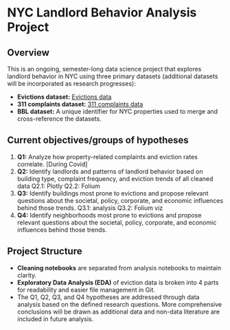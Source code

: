 # NYC Landlord Behavior Analysis Project

## Overview
This is an ongoing, semester-long data science project that explores landlord behavior in NYC using three primary datasets (additional datasets will be incorporated as research progresses):

- **Evictions dataset:** [Evictions data](https://data.cityofnewyork.us/City-Government/Evictions/6z8x-wfk4/data)
- **311 complaints dataset:** [311 complaints data](https://data.cityofnewyork.us/Social-Services/311-Service-Requests-from-2010-to-Present/erm2-nwe9/about_data)
- **BBL dataset:** A unique identifier for NYC properties used to merge and cross-reference the datasets.

## Current objectives/groups of hypotheses
1. **Q1:** Analyze how property-related complaints and eviction rates correlate. [During Covid]
2. **Q2:** Identify landlords and patterns of landlord behavior based on building type, complaint frequency, and eviction trends of all cleaned data Q2.1: Plotly Q2.2: Folium
3. **Q3:** Identify buildings most prone to evictions and propose relevant questions about  the societal, policy, corporate, and economic influences behind those trends. Q3.1: analysis Q3.2: Folium viz
4. **Q4:** Identify neighborhoods most prone to evictions and propose relevant questions about  the societal, policy, corporate, and economic influences behind those trends.


## Project Structure
- **Cleaning notebooks** are separated from analysis notebooks to maintain clarity.
- **Exploratory Data Analysis (EDA)** of eviction data is broken into 4 parts for readability and easier file management in Git.
- The Q1, Q2, Q3, and Q4 hypotheses are addressed through data analysis based on the defined research questions. More comprehensive conclusions will be drawn as additional data and non-data literature are included in future analysis.
